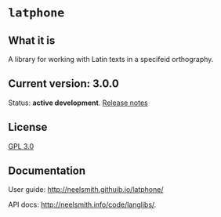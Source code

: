 # `latphone`



## What it is

A library for working with Latin texts in a specifeid orthography.

## Current version: 3.0.0


Status:  **active development**. [Release notes](releases.md)


## License

[GPL 3.0](https://opensource.org/licenses/gpl-3.0.html)


## Documentation


User guide: <http://neelsmith.githuib.io/latphone/>

API docs: <http://neelsmith.info/code/langlibs/>.
